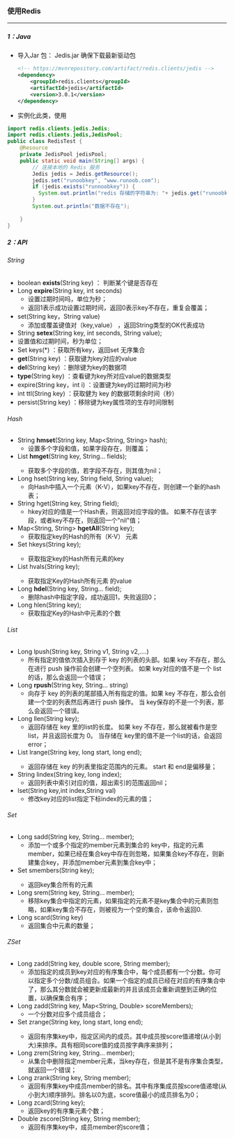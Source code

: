 ### 使用Redis

------

##### 1：Java

- 导入Jar 包： Jedis.jar  确保下载最新驱动包

  ```xml
  <!-- https://mvnrepository.com/artifact/redis.clients/jedis -->
  <dependency>
      <groupId>redis.clients</groupId>
      <artifactId>jedis</artifactId>
      <version>3.0.1</version>
  </dependency>
  ```

- 实例化此类，使用

```java
import redis.clients.jedis.Jedis;
import redis.clients.jedis,JedisPool;
public class RedisTest {
  	@Resource
  	private JedisPool jedisPool;
    public static void main(String[] args) {
        // 连接本地的 Redis 服务
        Jedis jedis = Jedis.getResource();
        jedis.set("runoobkey", "www.runoob.com");
      	if (jedis.exists("runnoobkey")) {
          System.out.println("redis 存储的字符串为: "+ jedis.get("runoobkey"));
        }
        System.out.println("数据不存在");
        
    }
}
```

##### 2：API

###### String

- boolean  **exists**(String key) ： 判断某个键是否存在
- Long **expire**(String key, int seconds) 
  - 设置过期时间吗，单位为秒；
  -  返回1表示成功设置过期时间，返回0表示key不存在，重复会覆盖；
- set(String key，String value)  
  - 添加或覆盖键值对（key,value） ，返回String类型的OK代表成功
-  String **setex**(String key, int seconds, String value);
  - 设置值和过期时间，秒为单位；
- Set<String> keys(*) ：获取所有key，返回set 无序集合
- **get**(String key)  ：获取键为key对应的value
- **del**(String key) ：删除键为key的数据项   
- **type**(String key)  ：查看键为key所对应value的数据类型
- expire(String key，int i)  ：设置键为key的过期时间为i秒    
- int  ttl(String key)  ：获取健为 key 的数据项剩余时间（秒）    
- persist(String key)  ：移除键为key属性项的生存时间限制

###### Hash

- String **hmset**(String key, Map<String, String> hash);
  - 设置多个字段和值，如果字段存在，则覆盖；
- List<String> **hmget**(String key, String... fields);
  - 获取多个字段的值，若字段不存在，则其值为nil；
- Long hset(String key, String field, String value);
  - 向Hash中插入一个元素（K-V），如果key不存在，则创建一个新的hash表；
- String hget(String key, String field);
  - hkey对应的值是一个Hash表，则返回对应字段的值。 如果不存在该字段，或者key不存在，则返回一个"nil"值；
- Map<String, String> **hgetAll**(String key);
  - 获取指定key的Hash的所有（K-V） 元素
- Set<String> hkeys(String key);
  - 获取指定key的Hash所有元素的key
- List<String> hvals(String key);
  - 获取指定Key的Hash所有元素 的value
- Long **hdel**(String key, String... field);
  - 删除hash中指定字段，成功返回1，失败返回0；
- Long hlen(String key);
  - 获取指定Key的Hash中元素的个数

###### List

- Long lpush(String key, String v1, String v2,....)
  - 所有指定的值依次插入到存于 key 的列表的头部。如果 key 不存在，那么在进行 push 操作前会创建一个空列表。 如果 key对应的值不是一个 list 的话，那么会返回一个错误；
- Long **rpush**(String key, String... string)
  - 向存于 key 的列表的尾部插入所有指定的值。如果 key 不存在，那么会创建一个空的列表然后再进行 push 操作。 当 key保存的不是一个列表，那么会返回一个错误。
- Long llen(String key);
  - 返回存储在 key 里的list的长度。 如果 key 不存在，那么就被看作是空list，并且返回长度为 0。 当存储在 key里的值不是一个list的话，会返回error；
- List<String> lrange(String key, long start, long end);
  - 返回存储在 key 的列表里指定范围内的元素。 start 和 end是偏移量；
- String lindex(String key, long index);
  - 返回列表中索引对应的值，超出索引的范围返回nil；
- lset(String key,int index,String val) 
  -  修改key对应的list指定下标index的元素的值；

###### Set

- Long sadd(String key, String... member);
  - 添加一个或多个指定的member元素到集合的 key中，指定的元素member，如果已经在集合key中存在则忽略，如果集合key不存在，则新建集合key，并添加member元素到集合key中；
- Set<String> smembers(String key);
  - 返回key集合所有的元素
- Long srem(String key, String... member);
  - 移除key集合中指定的元素，如果指定的元素不是key集合中的元素则忽略，如果key集合不存在，则被视为一个空的集合，该命令返回0.
- Long scard(String key)
  - 返回集合中元素的数量；

###### ZSet

- Long zadd(String key, double score, String member);
  - 添加指定的成员到key对应的有序集合中，每个成员都有一个分数。你可以指定多个分数/成员组合。如果一个指定的成员已经在对应的有序集合中了，那么其分数就会被更新成最新的并且该成员会重新调整到正确的位置，以确保集合有序；
- Long zadd(String key, Map<String, Double> scoreMembers);
  - 一个分数对应多个成员组合；
- Set<String> zrange(String key, long start, long end);
  - 返回有序集key中，指定区间内的成员。其中成员按score值递增(从小到大)来排序。具有相同score值的成员按字典序来排列；
- Long zrem(String key, String... member);
  - 从集合中删除指定member元素，当key存在，但是其不是有序集合类型，就返回一个错误；
- Long zrank(String key, String member);
  - 返回有序集key中成员member的排名。其中有序集成员按score值递增(从小到大)顺序排列。排名以0为底，score值最小的成员排名为0；
- Long zcard(String key);
  - 返回key的有序集元素个数；
- Double zscore(String key, String member);
  - 返回有序集key中，成员member的score值；





